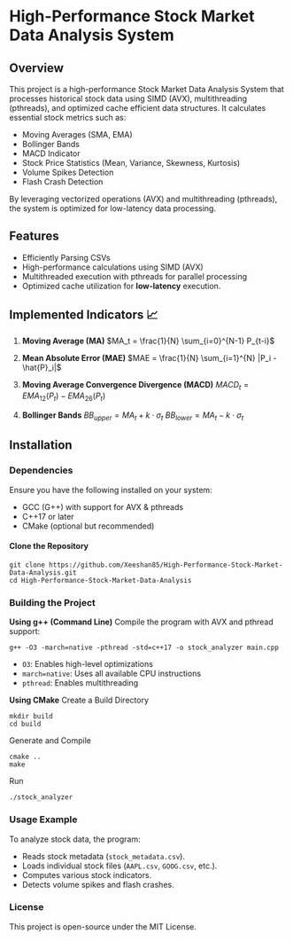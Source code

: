 # High-Performance Stock Market Data Analysis System
## Overview
This project is a high-performance Stock Market Data Analysis System that processes historical stock data using SIMD (AVX), multithreading (pthreads), and optimized cache efficient data structures. It calculates essential stock metrics such as:
- Moving Averages (SMA, EMA)
- Bollinger Bands
- MACD Indicator
- Stock Price Statistics (Mean, Variance, Skewness, Kurtosis)
- Volume Spikes Detection
- Flash Crash Detection

By leveraging vectorized operations (AVX) and multithreading (pthreads), the system is optimized for low-latency data processing.

## Features
- Efficiently Parsing CSVs
- High-performance calculations using SIMD (AVX)
- Multithreaded execution with pthreads for parallel processing
- Optimized cache utilization for **low-latency** execution.

## Implemented Indicators 📈

1. **Moving Average (MA)**
   $MA_t = \frac{1}{N} \sum_{i=0}^{N-1} P_{t-i}$

2. **Mean Absolute Error (MAE)**
   $MAE = \frac{1}{N} \sum_{i=1}^{N} |P_i - \hat{P}_i|$

3. **Moving Average Convergence Divergence (MACD)**
   $MACD_t = EMA_{12}(P_t) - EMA_{26}(P_t)$

4. **Bollinger Bands**
   $BB_{upper} = MA_t + k \cdot \sigma_t$
   $BB_{lower} = MA_t - k \cdot \sigma_t$

## Installation
### Dependencies

Ensure you have the following installed on your system:
- GCC (G++) with support for AVX & pthreads
- C++17 or later
- CMake (optional but recommended)
#### Clone the Repository
```
git clone https://github.com/Xeeshan85/High-Performance-Stock-Market-Data-Analysis.git
cd High-Performance-Stock-Market-Data-Analysis
```
### Building the Project
**Using g++ (Command Line)**
Compile the program with AVX and pthread support:
```
g++ -O3 -march=native -pthread -std=c++17 -o stock_analyzer main.cpp
```
- `O3`: Enables high-level optimizations
- `march=native`: Uses all available CPU instructions
- `pthread`: Enables multithreading

**Using CMake**
Create a Build Directory
```
mkdir build
cd build
```
Generate and Compile
```
cmake ..
make
```
Run
```
./stock_analyzer
```

### Usage Example
To analyze stock data, the program:
- Reads stock metadata (`stock_metadata.csv`).
- Loads individual stock files (`AAPL.csv`, `GOOG.csv`, etc.).
- Computes various stock indicators.
- Detects volume spikes and flash crashes.

### License
This project is open-source under the MIT License.
